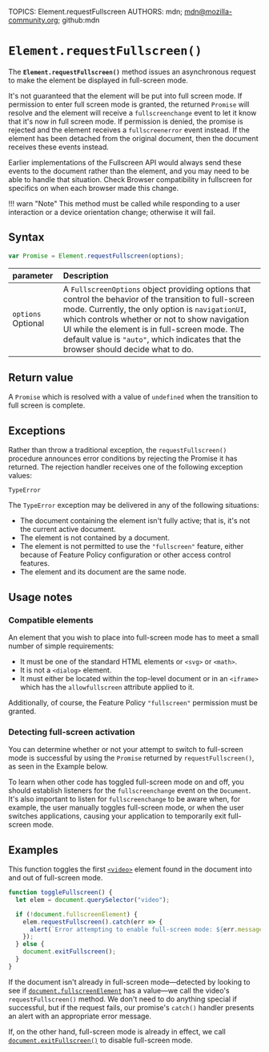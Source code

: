 TOPICS: Element.requestFullscreen
AUTHORS: mdn; mdn@mozilla-community.org; github:mdn

# `Element.requestFullscreen()`

The **`Element.requestFullscreen()`** method issues an asynchronous request to make the element be
displayed in full-screen mode.

It's not guaranteed that the element will be put into full screen mode. If permission to enter full
screen mode is granted, the returned `Promise` will resolve and the element will receive a
`fullscreenchange` event to let it know that it's now in full screen mode. If permission is denied,
the promise is rejected and the element receives a `fullscreenerror` event instead. If the element
has been detached from the original document, then the document receives these events instead.

Earlier implementations of the Fullscreen API would always send these events to the document rather
than the element, and you may need to be able to handle that situation. Check Browser compatibility
in fullscreen for specifics on when each browser made this change.

!!! warn "Note"
    This method must be called while responding to a user interaction or a device
    orientation change; otherwise it will fail.

## Syntax

```javascript
var Promise = Element.requestFullscreen(options);
```

| parameter | Description |
| :-- | :-- |
| `options` Optional | A `FullscreenOptions` object  providing options that control the behavior of the transition to full-screen mode. Currently, the only option is `navigationUI`, which controls whether or not to show navigation UI while the element is in full-screen mode. The default value is `"auto"`, which indicates that the browser should decide what to do. |

## Return value

A `Promise` which is resolved with a value of `undefined` when the transition to full screen is complete.

## Exceptions

Rather than throw a traditional exception, the `requestFullscreen()` procedure announces error
conditions by rejecting the Promise it has returned. The rejection handler receives one of the
following exception values:

`TypeError`

The `TypeError` exception may be delivered in any of the following situations:

- The document containing the element isn't fully active; that is, it's not the current active document.
- The element is not contained by a document.
- The element is not permitted to use the `"fullscreen"` feature, either because of Feature Policy
configuration or other access control features.
- The element and its document are the same node.

## Usage notes

### Compatible elements

An element that you wish to place into full-screen mode has to meet a small number of simple requirements:

- It must be one of the standard HTML elements or `<svg>` or `<math>`.
- It is not a `<dialog>` element.
- It must either be located within the top-level document or in an `<iframe>` which has the
`allowfullscreen` attribute applied to it.

Additionally, of course, the Feature Policy `"fullscreen"` permission must be granted.

### Detecting full-screen activation

You can determine whether or not your attempt to switch to full-screen mode is successful by using
the `Promise` returned by `requestFullscreen()`, as seen in the Example below.

To learn when other code has toggled full-screen mode on and off, you should establish listeners for
the `fullscreenchange` event on the `Document`. It's also important to listen for `fullscreenchange`
to be aware when, for example, the user manually toggles full-screen mode, or when the user switches
applications, causing your application to temporarily exit full-screen mode.

## Examples

This function toggles the first [`<video>`](/en/webfrontend/<video>) element found in the document
into and out of full-screen mode.

```javascript
function toggleFullscreen() {
  let elem = document.querySelector("video");

  if (!document.fullscreenElement) {
    elem.requestFullscreen().catch(err => {
      alert(`Error attempting to enable full-screen mode: ${err.message} (${err.name})`);
    });
  } else {
    document.exitFullscreen();
  }
}
```

If the document isn't already in full-screen mode—detected by looking to see if [`document.fullscreenElement`](/en/webfrontend/document.fullscreenElement)
has a value—we call the video's `requestFullscreen()` method. We don't need to do anything special
if successful, but if the request fails, our promise's `catch()` handler presents an alert with an
appropriate error message.

If, on the other hand, full-screen mode is already in effect, we call [`document.exitFullscreen()`](/en/webfrontend/document.exitFullscreen)
to disable full-screen mode.
